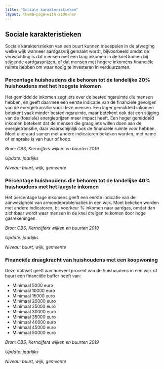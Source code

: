 ```yaml
---
title: "Sociale karakteristieken"
layout: thema-page-with-side-nav
---
```

## Sociale karakteristieken

Sociale karakteristieken van een buurt kunnen meespelen in de afweging welke wijk wanneer aardgasvrij gemaakt wordt, bijvoorbeeld omdat de verwachting is dat mensen met een laag inkomen in de knel komen bij stijgende aardgasprijzen, 
of dat mensen met hogere inkomens financiële ruimte hebben om waar nodig te investeren in verduurzamen.

### Percentage huishoudens die behoren tot de landelijke 20% huishoudens met het hoogste inkomen

Het gemiddelde inkomen zegt iets over de bestedingsruimte die mensen hebben, en geeft daarmee een eerste indicatie van de financiële gevolgen van de energietransitie voor deze mensen. Een lager gemiddeld inkomen betekent vaak 
minder bestedingsruimte, maar betekent ook dat een stijging van de (fossiele) energieprijzen meer impact heeft. Een hoger gemiddeld inkomen betekent dat de mensen die graag iets willen doen aan de energietransitie, daar 
waarschijnlijk ook de financiële ruimte voor hebben. Moet uiteraard samen met andere indicatoren bekeken worden, met name of er sprake is van huur of koop.

_Bron: CBS, Kerncijfers wijken en buurten 2019_

_Update: jaarlijks_

_Niveau: buurt, wijk, gemeente_

### Percentage huishoudens die behoren tot de landelijke 40% huishoudens met het laagste inkomen

Het percentage lage inkomens geeft een eerste indicatie van de aanwezigheid van armoedeproblematiek in een wijk. Moet bekeken worden met andere indicatoren, bij voorkeur % inkomen naar aardgas, omdat dan zichtbaar wordt waar 
mensen in de knel dreigen te komen door hoge gasrekeningen.

_Bron: CBS, Kerncijfers wijken en buurten 2019_

_Update: jaarlijks_

_Niveau: buurt, wijk, gemeente_

### Financiële draagkracht van huishoudens met een koopwoning

Deze dataset geeft aan hoeveel procent van de huishoudens in een wijk of buurt een financiële buffer heeft van:

- Minimaal 5000 euro
- Minimaal 10000 euro
- Minimaal 15000 euro
- Minimaal 20000 euro
- Minimaal 25000 euro
- Minimaal 30000 euro
- Minimaal 35000 euro
- Minimaal 40000 euro
- Minimaal 45000 euro
- Minimaal 50000 euro

_Bron: CBS, Kerncijfers wijken en buurten 2019_

_Update: jaarlijks_

_Niveau: buurt, wijk, gemeente_
